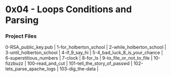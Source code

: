 # 0x04 - Loops Conditions and Parsing

### Project Files

0-RSA_public_key.pub |
1-for_holberton_school |
2-while_holberton_school |
3-until_holberton_school |
4-if_9_say_hi |
5-4_bad_luck_8_is_your_chance |
6-superstitious_numbers |
7-clock |
8-for_ls |
9-to_file_or_not_to_file |
10-fizzbuzz |
100-read_and_cut |
101-tell_the_story_of_passwd |
102-lets_parse_apache_logs |
103-dig_the-data |